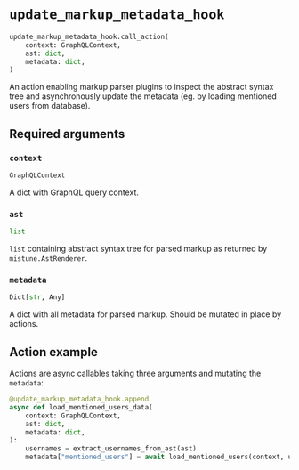 # `update_markup_metadata_hook`

```python
update_markup_metadata_hook.call_action(
    context: GraphQLContext,
    ast: dict,
    metadata: dict,
)
```

An action enabling markup parser plugins to inspect the abstract syntax tree and asynchronously update the metadata (eg. by loading mentioned users from database).


## Required arguments

### `context`

```python
GraphQLContext
```

A dict with GraphQL query context.


### `ast`

```python
list
```

`list` containing abstract syntax tree for parsed markup as returned by `mistune.AstRenderer`.


### `metadata`

```python
Dict[str, Any]
```

A dict with all metadata for parsed markup. Should be mutated in place by actions.


## Action example

Actions are async callables taking three arguments and mutating the `metadata`:

```python
@update_markup_metadata_hook.append
async def load_mentioned_users_data(
    context: GraphQLContext,
    ast: dict,
    metadata: dict,
):
    usernames = extract_usernames_from_ast(ast)
    metadata["mentioned_users"] = await load_mentioned_users(context, usernames)
```